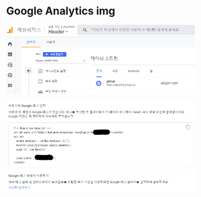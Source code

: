 # Google Analytics img

![analytics](../assets/img/analytics.png)

![tag](../assets/img/google_tag.png)
